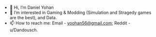 - 👋 Hi, I’m Daniel Yohan
- 👀 I’m interested in Gaming & Modding (Simulation and Stragedy games are the best), and Data.
- 📫 How to reach me: Email - yoohan56@gmail.com;
                      Reddit - u/Dandousch.

<!---
danielyohan/danielyohan is a ✨ special ✨ repository because its `README.md` (this file) appears on your GitHub profile.
You can click the Preview link to take a look at your changes.
--->
